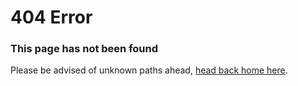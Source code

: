 # 404 Error

### This page has not been found

Please be advised of unknown paths ahead, [head back home here](/).
